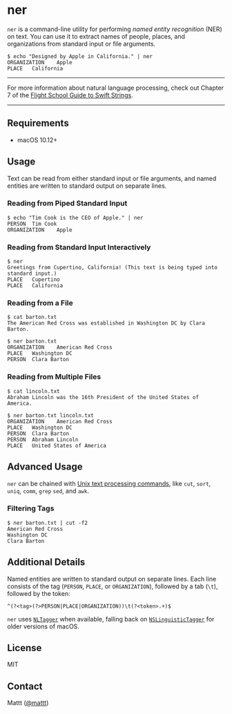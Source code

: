 # ner

`ner` is a command-line utility for performing
<dfn>named entity recognition</dfn> (<abbr>NER</abbr>) on text.
You can use it to extract names of people, places, and organizations
from standard input or file arguments.

```terminal
$ echo "Designed by Apple in California." | ner
ORGANIZATION	Apple
PLACE	California
```

---

For more information about natural language processing,
check out Chapter 7 of the
[Flight School Guide to Swift Strings](https://flight.school/books/strings).

---

## Requirements

- macOS 10.12+

## Usage

Text can be read from either standard input or file arguments,
and named entities are written to standard output on separate lines.

### Reading from Piped Standard Input

```terminal
$ echo "Tim Cook is the CEO of Apple." | ner
PERSON	Tim Cook
ORGANIZATION	Apple
```

### Reading from Standard Input Interactively

```terminal
$ ner
Greetings from Cupertino, California! (This text is being typed into standard input.)
PLACE	Cupertino
PLACE	California
```

### Reading from a File

```terminal
$ cat barton.txt
The American Red Cross was established in Washington DC by Clara Barton.

$ ner barton.txt
ORGANIZATION	American Red Cross
PLACE	Washington DC
PERSON	Clara Barton
```

### Reading from Multiple Files

```terminal
$ cat lincoln.txt
Abraham Lincoln was the 16th President of the United States of America.

$ ner barton.txt lincoln.txt
ORGANIZATION	American Red Cross
PLACE	Washington DC
PERSON	Clara Barton
PERSON	Abraham Lincoln
PLACE	United States of America
```

## Advanced Usage

`ner` can be chained with
[Unix text processing commands](https://en.wikibooks.org/wiki/Guide_to_Unix/Commands/Text_Processing),
like `cut`, `sort`, `uniq`, `comm`, `grep` `sed`, and `awk`.

### Filtering Tags

```terminal
$ ner barton.txt | cut -f2
American Red Cross
Washington DC
Clara Barton
```

## Additional Details

Named entities are written to standard output on separate lines.
Each line consists of
the tag (`PERSON`, `PLACE`, or `ORGANIZATION`),
followed by a tab (`\t`),
followed by the token:

```regexp
^(?<tag>(?>PERSON|PLACE|ORGANIZATION))\t(?<token>.+)$
```

`ner` uses
[`NLTagger`](https://developer.apple.com/documentation/naturallanguage/nltagger)
when available,
falling back on
[`NSLinguisticTagger`](https://developer.apple.com/documentation/foundation/nslinguistictagger)
for older versions of macOS.

## License

MIT

## Contact

Mattt ([@mattt](https://twitter.com/mattt))
